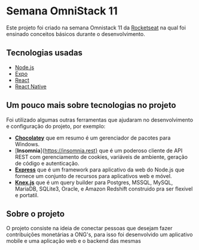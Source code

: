 # Semana OmniStack 11

Este projeto foi criado na semana Omnistack 11 da [Rocketseat](https://rocketseat.com.br/) na qual foi ensinado conceitos básicos durante o desenvolvimento.

## Tecnologias usadas

- [Node.js](https://nodejs.org/en/)
- [Expo](https://expo.io/)
- [React](https://reactjs.org/)
- [React Native](https://reactnative.dev/)


## Um pouco mais sobre tecnologias no projeto
Foi utilizado algumas outras ferramentas que ajudaram no desenvolvimento e configuração do projeto, por exemplo:

- [**Chocolatey**](https://chocolatey.org) que em resumo é um gerenciador de pacotes para Windows.
- [**Insomnia**]{https://insomnia.rest} que é um poderoso cliente de API REST com gerenciamento de cookies, variáveis de ambiente, geração de código e autenticação.
- [**Express**](https://expressjs.com/) que é um framework para aplicativo da web do Node.js que fornece um conjunto de recursos para aplicativos web e móvel.
- [**Knex.js**](http://knexjs.org/) que é um query builder para Postgres, MSSQL, MySQL, MariaDB, SQLite3, Oracle, e Amazon Redshift construido pra ser flexivel e portatil.

## Sobre o projeto
O projeto consiste na ideia de conectar pessoas que desejam fazer contribuições monetárias a ONG's, para isso foi desenvolvido um aplicativo mobile e uma aplicação web e o backend das mesmas
